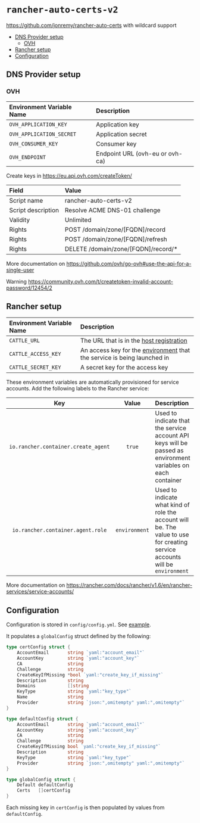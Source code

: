 # `rancher-auto-certs-v2`

<https://github.com/jonremy/rancher-auto-certs> with wildcard support

- [DNS Provider setup](#dns-provider-setup)
  - [OVH](#ovh)
- [Rancher setup](#rancher-setup)
- [Configuration](#configuration)

## DNS Provider setup

### OVH

| Environment Variable Name | Description                     |
| :------------------------ | :------------------------------ |
| `OVH_APPLICATION_KEY`     | Application key                 |
| `OVH_APPLICATION_SECRET`  | Application secret              |
| `OVH_CONSUMER_KEY`        | Consumer key                    |
| `OVH_ENDPOINT`            | Endpoint URL (ovh-eu or ovh-ca) |

Create keys in <https://eu.api.ovh.com/createToken/>

| Field              | Value                               |
| :----------------- | :---------------------------------- |
| Script name        | rancher-auto-certs-v2               |
| Script description | Resolve ACME DNS-01 challenge       |
| Validity           | Unlimited                           |
| Rights             | POST /domain/zone/[FQDN]/record     |
| Rights             | POST /domain/zone/[FQDN]/refresh    |
| Rights             | DELETE /domain/zone/[FQDN]/record/* |

More documentation on <https://github.com/ovh/go-ovh#use-the-api-for-a-single-user>

Warning <https://community.ovh.com/t/createtoken-invalid-account-password/12454/2>

## Rancher setup

| Environment Variable Name | Description                                                                                                                       |
| :------------------------ | :-------------------------------------------------------------------------------------------------------------------------------- |
| `CATTLE_URL`              | The URL that is in the [host registration](https://rancher.com/docs/rancher/v1.6/en/configuration/settings/#host-registration)    |
| `CATTLE_ACCESS_KEY`       | An access key for the [environment](https://rancher.com/docs/rancher/v1.6/en/environments/) that the service is being launched in |
| `CATTLE_SECRET_KEY`       | A secret key for the access key                                                                                                   |

These environment variables are automatically provisioned for service accounts. Add the following labels to the Rancher service:

|                 Key                 |     Value     | Description                                                                                                                  |
| :---------------------------------: | :-----------: | :--------------------------------------------------------------------------------------------------------------------------- |
| `io.rancher.container.create_agent` |    `true`     | Used to indicate that the service account API keys will be passed as environment variables on each container                 |
|  `io.rancher.container.agent.role`  | `environment` | Used to indicate what kind of role the account will be. The value to use for creating service accounts will be `environment` |

More documentation on <https://rancher.com/docs/rancher/v1.6/en/rancher-services/service-accounts/>

## Configuration

Configuration is stored in `config/config.yml`. See [example](config/config-example.yml).

It populates a `globalConfig` struct defined by the following:

```go
type certConfig struct {
	AccountEmail       string `yaml:"account_email"`
	AccountKey         string `yaml:"account_key"`
	CA                 string
	Challenge          string
	CreateKeyIfMissing *bool `yaml:"create_key_if_missing"`
	Description        string
	Domains            []string
	KeyType            string `yaml:"key_type"`
	Name               string
	Provider           string `json:",omitempty" yaml:",omitempty"`
}

type defaultConfig struct {
	AccountEmail       string `yaml:"account_email"`
	AccountKey         string `yaml:"account_key"`
	CA                 string
	Challenge          string
	CreateKeyIfMissing bool `yaml:"create_key_if_missing"`
	Description        string
	KeyType            string `yaml:"key_type"`
	Provider           string `json:",omitempty" yaml:",omitempty"`
}

type globalConfig struct {
	Default defaultConfig
	Certs   []certConfig
}
```

Each missing key in `certConfig` is then populated by values from `defaultConfig`.
